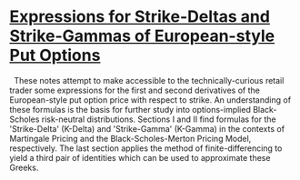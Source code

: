 <a href="https://docs.google.com/uc?export=download&id=0B3rehuqgDPeVSDZ0MGVyam5VdVk">Expressions for Strike-Deltas and Strike-Gammas of European-style Put Options</a>
===

&nbsp; These notes attempt to make accessible to the technically-curious retail trader some expressions for the first and second derivatives of the European-style put option price with respect to strike. An understanding of these formulas is the basis for further study into options-implied Black-Scholes risk-neutral distributions. Sections I and II find formulas for the 'Strike-Delta' (K-Delta) and 'Strike-Gamma' (K-Gamma) in the contexts of Martingale Pricing and the Black-Scholes-Merton Pricing Model, respectively. The last section applies the method of finite-differencing to yield a third pair of identities which can be used to approximate these Greeks.
